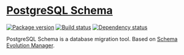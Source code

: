 # [PostgreSQL Schema][1]

[![Package version][2]][3]
[![Build status][4]][5]
[![Dependency status][6]][7]

PostgreSQL Schema is a database migration tool. Based on [Schema Evolution Manager][8].

[1]: https://github.com/mfine/postgresql-schema
[2]: https://img.shields.io/hackage/v/postgresql-schema.svg?style=flat
[3]: https://hackage.haskell.org/package/postgresql-schema
[4]: https://img.shields.io/travis/swift-nav/postgresql-schema/master.svg?style=flat
[5]: https://travis-ci.org/swift-nav/postgresql-schema
[6]: https://img.shields.io/hackage-deps/v/postgresql-schema.svg?style=flat
[7]: http://packdeps.haskellers.com/feed?needle=postgresql-schema
[8]: https://github.com/mbryzek/schema-evolution-manager


